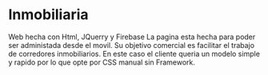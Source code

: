 # Inmobiliaria
Web hecha con Html, JQuerry y Firebase
La pagina esta hecha para poder ser administada desde el movil. Su objetivo comercial es facilitar el trabajo de corredores inmobiliarios. 
En este caso el cliente queria un modelo simple y rapido por lo que opte por CSS manual sin Framework.
